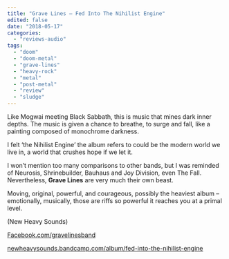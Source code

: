 ```yaml
---
title: "Grave Lines – Fed Into The Nihilist Engine"
edited: false
date: "2018-05-17"
categories:
  - "reviews-audio"
tags:
  - "doom"
  - "doom-metal"
  - "grave-lines"
  - "heavy-rock"
  - "metal"
  - "post-metal"
  - "review"
  - "sludge"
---
```


Like Mogwai meeting Black Sabbath, this is music that mines dark inner depths. The music is given a chance to breathe, to surge and fall, like a painting composed of monochrome darkness.

I felt ‘the Nihilist Engine’ the album refers to could be the modern world we live in, a world that crushes hope if we let it.

I won’t mention too many comparisons to other bands, but I was reminded of Neurosis, Shrinebuilder, Bauhaus and Joy Division, even The Fall. Nevertheless, **Grave Lines** are very much their own beast.

Moving, original, powerful, and courageous, possibly the heaviest album – emotionally, musically, those are riffs so powerful it reaches you at a primal level.

(New Heavy Sounds)

[Facebook.com/gravelinesband](http://Facebook.com/gravelinesband)

[newheavysounds.bandcamp.com/album/fed-into-the-nihilist-engine](https://newheavysounds.bandcamp.com/album/fed-into-the-nihilist-engine)
